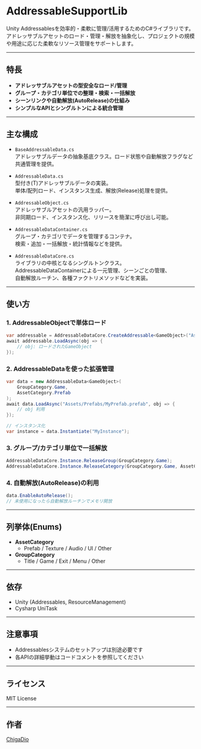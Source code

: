 # AddressableSupportLib

Unity Addressablesを効率的・柔軟に管理/活用するためのC#ライブラリです。  
アドレッサブルアセットのロード・管理・解放を抽象化し、プロジェクトの規模や用途に応じた柔軟なリソース管理をサポートします。

---

## 特長

- **アドレッサブルアセットの型安全なロード/管理**
- **グループ・カテゴリ単位での整理・検索・一括解放**
- **シーンリンクや自動解放(AutoRelease)の仕組み**
- **シンプルなAPIとシングルトンによる統合管理**

---

## 主な構成

- `BaseAddressableData.cs`  
  アドレッサブルデータの抽象基底クラス。ロード状態や自動解放フラグなど共通管理を提供。

- `AddressableData.cs`  
  型付き(T)アドレッサブルデータの実装。  
  単体/配列ロード、インスタンス生成、解放(Release)処理を提供。

- `AddressableObject.cs`  
  アドレッサブルアセットの汎用ラッパー。  
  非同期ロード、インスタンス化、リリースを簡潔に呼び出し可能。

- `AddressableDataContainer.cs`  
  グループ・カテゴリでデータを管理するコンテナ。  
  検索・追加・一括解放・統計情報などを提供。

- `AddressableDataCore.cs`  
  ライブラリの中核となるシングルトンクラス。  
  AddressableDataContainerによる一元管理、シーンごとの管理、  
  自動解放ルーチン、各種ファクトリメソッドなどを実装。

---

## 使い方

### 1. AddressableObjectで単体ロード

```csharp
var addressable = AddressableDataCore.CreateAddressable<GameObject>("Assets/Prefabs/MyPrefab.prefab");
await addressable.LoadAsync(obj => {
    // obj: ロードされたGameObject
});
```

### 2. AddressableDataを使った拡張管理

```csharp
var data = new AddressableData<GameObject>(
    GroupCategory.Game,
    AssetCategory.Prefab
);
await data.LoadAsync("Assets/Prefabs/MyPrefab.prefab", obj => {
    // obj 利用
});

// インスタンス化
var instance = data.Instantiate("MyInstance");
```

### 3. グループ/カテゴリ単位で一括解放

```csharp
AddressableDataCore.Instance.ReleaseGroup(GroupCategory.Game);
AddressableDataCore.Instance.ReleaseCategory(GroupCategory.Game, AssetCategory.Prefab);
```

### 4. 自動解放(AutoRelease)の利用

```csharp
data.EnableAutoRelease();
// 未使用になったら自動解放ルーチンでメモリ開放
```

---

## 列挙体(Enums)

- **AssetCategory**  
  - Prefab / Texture / Audio / UI / Other
- **GroupCategory**  
  - Title / Game / Exit / Menu / Other

---

## 依存

- Unity (Addressables, ResourceManagement)
- Cysharp UniTask

---

## 注意事項

- Addressablesシステムのセットアップは別途必要です  
- 各APIの詳細挙動はコードコメントを参照してください

---

## ライセンス

MIT License

---

## 作者

[ChigaDio](https://github.com/ChigaDio)